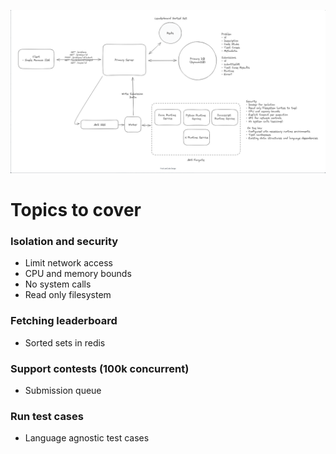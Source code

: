![Leetcode](images/leetcode.png)

# Topics to cover
### Isolation and security
  - Limit network access
  - CPU and memory bounds
  - No system calls
  - Read only filesystem
### Fetching leaderboard
  - Sorted sets in redis
### Support contests (100k concurrent)
  - Submission queue
### Run test cases
  - Language agnostic test cases
